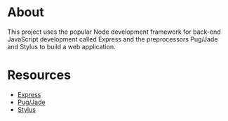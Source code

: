 # About

This project uses the popular Node development framework for back-end JavaScript
development called Express and the preprocessors Pug/Jade and Stylus to build a
web application.

# Resources

* [Express](http://expressjs.com/)
* [Pug/Jade](https://pugjs.org/api/getting-started.html)
* [Stylus](http://stylus-lang.com/)
